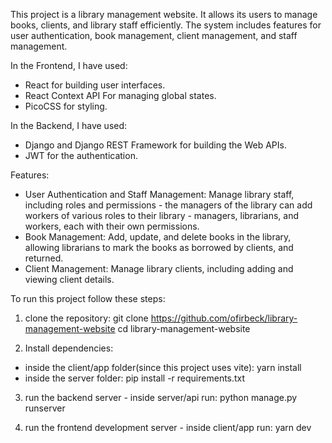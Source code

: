 This project is a library management website. It allows its users to manage books, clients, and library staff efficiently. The system includes features for user authentication, book management, client management, and staff management.

In the Frontend, I have used:
- React for building user interfaces.
- React Context API For managing global states.
- PicoCSS for styling.

In the Backend, I have used:
- Django and Django REST Framework for building the Web APIs.
- JWT for the authentication.

Features:
- User Authentication and Staff Management: Manage library staff, including roles and permissions - the managers of the library can add workers of various roles to their library - managers, librarians, and workers, each with their own permissions.
- Book Management: Add, update, and delete books in the library, allowing librarians to mark the books as borrowed by clients, and returned. 
- Client Management: Manage library clients, including adding and viewing client details.

To run this project follow these steps:

1. clone the repository:
git clone https://github.com/ofirbeck/library-management-website
cd library-management-website

2. Install dependencies:
- inside the client/app folder(since this project uses vite):
   yarn install
- inside the server folder:
  pip install -r requirements.txt

3. run the backend server - inside server/api run:
  python manage.py runserver

4. run the frontend development server - inside client/app run:
  yarn dev
